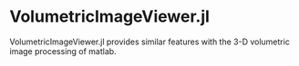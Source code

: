 # VolumetricImageViewer.jl

VolumetricImageViewer.jl provides similar features with the 3-D volumetric image processing of matlab.

